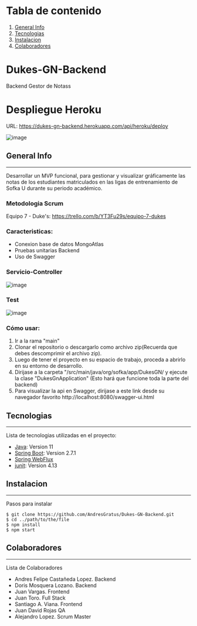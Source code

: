 # Tabla de contenido
1. [General Info](#general-info)
2. [Tecnologias](#tecnologias)
3. [Instalacion](#instalacion)
4. [Colaboradores](#colaboradores)

# Dukes-GN-Backend
Backend Gestor de Notass

# Despliegue Heroku
URL: https://dukes-gn-backend.herokuapp.com/api/heroku/deploy

![image](https://user-images.githubusercontent.com/47374753/175788842-123d2766-bad3-46cc-9a61-1fcdec4114b3.png)

## General Info
***
Desarrollar un MVP funcional, para gestionar y visualizar gráficamente las notas de los estudiantes matriculados en las ligas de entrenamiento de Sofka U durante su periodo académico.

### Metodologia Scrum 
Equipo 7 - Duke's: https://trello.com/b/YT3Fu29s/equipo-7-dukes

### Caracteristicas:
- Conexion base de datos MongoAtlas
- Pruebas unitarias Backend
- Uso de Swagger

 ### Servicio-Controller
![image](https://user-images.githubusercontent.com/91640921/176894496-8fc604fd-242a-4921-ae8d-fabc0ce4f352.png)
### Test 
![image](https://user-images.githubusercontent.com/91640921/176896293-18b104f0-fbc7-4d36-b93b-66149b877448.png)


### Cómo usar:
1. Ir a la rama "main"
2. Clonar el repositorio o descargarlo como archivo zip(Recuerda que debes descomprimir el archivo zip).
3. Luego de tener el proyecto en su espacio de trabajo, proceda a abrirlo en su entorno de desarrollo.
4. Dirijase a la carpeta "/src/main/java/org/sofka/app/DukesGN/ y ejecute la clase "DukesGnApplication" (Esto hará que funcione toda la parte del backend)
5. Para visualizar la api en Swagger, dirijase a este link desde su navegador favorito http://localhost:8080/swagger-ui.html

## Tecnologias
***
Lista de tecnologias utilizadas en el proyecto:
* [Java](https://www.oracle.com/co/java/technologies/javase/jdk11-archive-downloads.html): Version 11
* [Spring Boot](https://spring.io/projects/spring-boot): Version 2.7.1
* [Spring WebFlux](spring-boot-starter-webflux)
* [junit](https://junit.org/junit5/): Version 4.13

## Instalacion
***
Pasos para instalar 
```
$ git clone https://github.com/AndresGratus/Dukes-GN-Backend.git
$ cd ../path/to/the/file
$ npm install
$ npm start
```

## Colaboradores
***
Lista de Colaboradores
* Andres Felipe Castañeda Lopez. Backend
* Doris Mosquera Lozano. Backend
* Juan Vargas. Frontend
* Juan Toro. Full Stack
* Santiago A. Viana. Frontend
* Juan David Rojas QA
* Alejandro Lopez. Scrum Master

